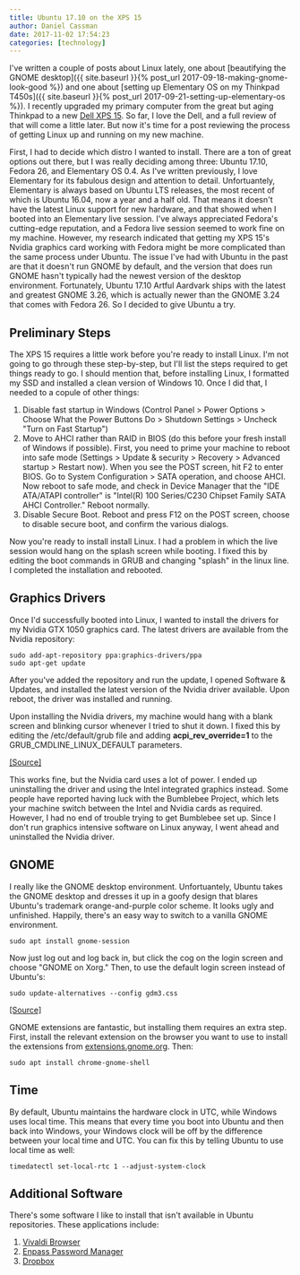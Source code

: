 ```yaml
---
title: Ubuntu 17.10 on the XPS 15
author: Daniel Cassman
date: 2017-11-02 17:54:23
categories: [technology]
---
```


I've written a couple of posts about Linux lately, one about [beautifying the GNOME desktop]({{ site.baseurl }}{% post_url 2017-09-18-making-gnome-look-good %}) and one about [setting up Elementary OS on my Thinkpad T450s]({{ site.baseurl }}{% post_url 2017-09-21-setting-up-elementary-os %}). I recently upgraded my primary computer from the great but aging Thinkpad to a new [Dell XPS 15](http://www.dell.com/en-us/member/shop/dell-laptops/xps-15/spd/xps-15-9560-laptop/dncwxb1608v2). So far, I love the Dell, and a full review of that will come a little later. But now it's time for a post reviewing the process of getting Linux up and running on my new machine.

First, I had to decide which distro I wanted to install. There are a ton of great options out there, but I was really deciding among three: Ubuntu 17.10, Fedora 26, and Elementary OS 0.4. As I've written previously, I love Elementary for its fabulous design and attention to detail. Unfortuantely, Elementary is always based on Ubuntu LTS releases, the most recent of which is Ubuntu 16.04, now a year and a half old. That means it doesn't have the latest Linux support for new hardware, and that showed when I booted into an Elementary live session. I've always appreciated Fedora's cutting-edge reputation, and a Fedora live session seemed to work fine on my machine. However, my research indicated that getting my XPS 15's Nvidia graphics card working with Fedora might be more complicated than the same process under Ubuntu. The issue I've had with Ubuntu in the past are that it doesn't run GNOME by default, and the version that does run GNOME hasn't typically had the newest version of the desktop environment. Fortunately, Ubuntu 17.10 Artful Aardvark ships with the latest and greatest GNOME 3.26, which is actually newer than the GNOME 3.24 that comes with Fedora 26. So I decided to give Ubuntu a try.

Preliminary Steps
-----------------

The XPS 15 requires a little work before you're ready to install Linux. I'm not going to go through these step-by-step, but I'll list the steps required to get things ready to go. I should mention that, before installing Linux, I formatted my SSD and installed a clean version of Windows 10. Once I did that, I needed to a copule of other things:

1. Disable fast startup in Windows (Control Panel > Power Options > Choose What the Power Buttons Do > Shutdown Settings > Uncheck "Turn on Fast Startup")
2. Move to AHCI rather than RAID in BIOS (do this before your fresh install of Windows if possible). First, you need to prime your machine to reboot into safe mode (Settings > Update & security > Recovery > Advanced startup > Restart now). When you see the POST screen, hit F2 to enter BIOS. Go to System Configuration > SATA operation, and choose AHCI. Now reboot to safe mode, and check in Device Manager that the "IDE ATA/ATAPI controller" is "Intel(R) 100 Series/C230 Chipset Family SATA AHCI Controller." Reboot normally.
3. Disable Secure Boot. Reboot and press F12 on the POST screen, choose to disable secure boot, and confirm the various dialogs.

Now you're ready to install install Linux. I had a problem in which the live session would hang on the splash screen while booting. I fixed this by editing the boot commands in GRUB and changing "splash" in the linux line. I completed the installation and rebooted.

Graphics Drivers
----------------
Once I'd successfully booted into Linux, I wanted to install the drivers for my Nvidia GTX 1050 graphics card. The latest drivers are available from the Nvidia repository:

```
sudo add-apt-repository ppa:graphics-drivers/ppa
sudo apt-get update
```

After you've added the repository and run the update, I opened Software & Updates, and installed the latest version of the Nvidia driver available. Upon reboot, the driver was installed and running.

Upon installing the Nvidia drivers, my machine would hang with a blank screen and blinking cursor whenever I tried to shut it down. I fixed this by editing the /etc/default/grub file and adding **acpi_rev_override=1** to the GRUB_CMDLINE_LINUX_DEFAULT parameters.

[\[Source\]](https://askubuntu.com/questions/951415/ubuntu-16-04-hangs-on-shutdown-restart)

This works fine, but the Nvidia card uses a lot of power. I ended up uninstalling the driver and using the Intel integrated graphics instead. Some people have reported having luck with the Bumblebee Project, which lets your machine switch between the Intel and Nvidia cards as required. However, I had no end of trouble trying to get Bumblebee set up. Since I don't run graphics intensive software on Linux anyway, I went ahead and uninstalled the Nvidia driver.

GNOME
-----
I really like the GNOME desktop environment. Unfortuantely, Ubuntu takes the GNOME desktop and dresses it up in a goofy design that blares Ubuntu's trademark orange-and-purple color scheme. It looks ugly and unfinished. Happily, there's an easy way to switch to a vanilla GNOME environment.

```
sudo apt install gnome-session
```

Now just log out and log back in, but click the cog on the login screen and choose "GNOME on Xorg." Then, to use the default login screen instead of Ubuntu's:

```
sudo update-alternatives --config gdm3.css
```

[\[Source\]](http://www.omgubuntu.co.uk/2017/10/install-vanilla-gnome-shell-ubuntu-17-10)

GNOME extensions are fantastic, but installing them requires an extra step. First, install the relevant extension on the browser you want to use to install the extensions from [extensions.gnome.org](http://extensions.gnome.org). Then:

```
sudo apt install chrome-gnome-shell
```

Time
----
By default, Ubuntu maintains the hardware clock in UTC, while Windows uses local time. This means that every time you boot into Ubuntu and then back into Windows, your Windows clock will be off by the difference between your local time and UTC. You can fix this by telling Ubuntu to use local time as well:

```
timedatectl set-local-rtc 1 --adjust-system-clock
```

Additional Software
-------------------
There's some software I like to install that isn't available in Ubuntu repositories. These applications include:

1. [Vivaldi Browser](https://vivaldi.com/download/)
2. [Enpass Password Manager](https://www.enpass.io/kb/how-to-install-on-linux/)
3. [Dropbox](https://www.dropbox.com/install)
